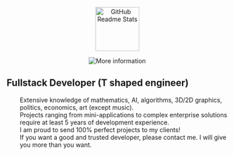 


<p align="center">
    <img width="100px" src="https://res.cloudinary.com/anuraghazra/image/upload/v1594908242/logo_ccswme.svg" align="center" alt="GitHub Readme Stats" />
</p>
<p align="center">
    <img src="https://github-readme-streak-stats.herokuapp.com?user=Crypto-zombie&date_format=M%20j%5B%2C%20Y%5D" alt="More information"/>
</p>

## Fullstack Developer (T shaped engineer)
<p style = "margin-left: 30px">
Extensive knowledge of mathematics, AI, algorithms, 3D/2D graphics, politics, economics, art (except music).<br>
Projects ranging from mini-applications to complex enterprise solutions require at least 5 years of development experience.<br>
I am proud to send 100% perfect projects to my clients! <br>
If you want a good and trusted developer, please contact me.
I will give you more than you want. 
</p>
